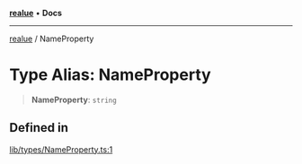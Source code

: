 [**realue**](../README.md) • **Docs**

***

[realue](../README.md) / NameProperty

# Type Alias: NameProperty

> **NameProperty**: `string`

## Defined in

[lib/types/NameProperty.ts:1](https://github.com/nevoland/realue/blob/310f29149b1c369e25b2d9305043389204bd13e0/lib/types/NameProperty.ts#L1)
